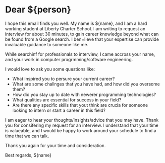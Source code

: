 # Dear ${person}

I hope this email finds you well. My name is ${name}, and I am a hard working student at Liberty Charter School. I am writing to request an interview for about 30 minutes, to gain career knowledge beyond what can be found from a Google search. I ben=lieve that your expertise can provide invaluable guidance to someone like me.

While searchinf for professionals to interview, I came accross your name, and your work in computer progrmming/software engineering.

I would love to ask you some questions like:

* What inspired you to persure your current career?
* What are some challnges that you have had, and how did you oversome them?
* How did you stay up to date with newerer programming technologies?
* What qualities are essential for success in your field?
* Are there any specific skills that yout think are crucia for someone looking to intern or start a career in this field?

I am eager to hear your thoughts/insights/advice that you may have. Thank you for consifering my request for an interview. I understand that your time is valueable, and I would be happy to work around your schedule to find a time that we can talk.

Thank you again for your time and consideration.

Best regards,
${name}
